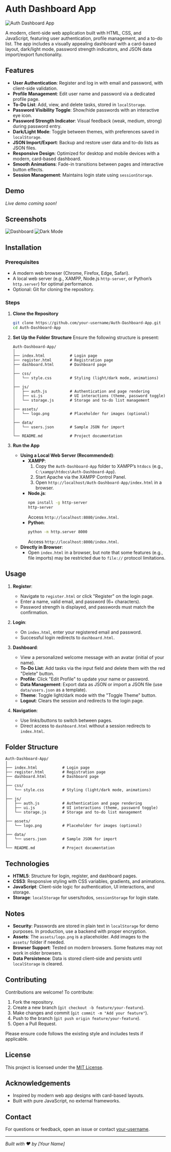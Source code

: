 # Auth Dashboard App

![Auth Dashboard App](assets/screenshot.png) <!-- Placeholder for screenshot -->

A modern, client-side web application built with HTML, CSS, and JavaScript, featuring user authentication, profile management, and a to-do list. The app includes a visually appealing dashboard with a card-based layout, dark/light mode, password strength indicators, and JSON data import/export functionality.

## Features

- **User Authentication**: Register and log in with email and password, with client-side validation.
- **Profile Management**: Edit user name and password via a dedicated profile page.
- **To-Do List**: Add, view, and delete tasks, stored in `localStorage`.
- **Password Visibility Toggle**: Show/hide passwords with an interactive eye icon.
- **Password Strength Indicator**: Visual feedback (weak, medium, strong) during password entry.
- **Dark/Light Mode**: Toggle between themes, with preferences saved in `localStorage`.
- **JSON Import/Export**: Backup and restore user data and to-do lists as JSON files.
- **Responsive Design**: Optimized for desktop and mobile devices with a modern, card-based dashboard.
- **Smooth Animations**: Fade-in transitions between pages and interactive button effects.
- **Session Management**: Maintains login state using `sessionStorage`.

## Demo

<!-- Add a link to a live demo if hosted, e.g., GitHub Pages -->
*Live demo coming soon!*

## Screenshots

<!-- Placeholder for screenshots; replace with actual images -->
![Dashboard](assets/dashboard-light.png)
![Dark Mode](assets/dashboard-dark.png)

## Installation

### Prerequisites
- A modern web browser (Chrome, Firefox, Edge, Safari).
- A local web server (e.g., XAMPP, Node.js `http-server`, or Python’s `http.server`) for optimal performance.
- Optional: Git for cloning the repository.

### Steps

1. **Clone the Repository**
   ```bash
   git clone https://github.com/your-username/Auth-Dashboard-App.git
   cd Auth-Dashboard-App
   ```

2. **Set Up the Folder Structure**
   Ensure the following structure is present:
   ```
   Auth-Dashboard-App/
   │
   ├── index.html           # Login page
   ├── register.html        # Registration page
   ├── dashboard.html       # Dashboard page
   │
   ├── css/
   │   └── style.css        # Styling (light/dark mode, animations)
   │
   ├── js/
   │   ├── auth.js          # Authentication and page rendering
   │   ├── ui.js            # UI interactions (theme, password toggle)
   │   └── storage.js       # Storage and to-do list management
   │
   ├── assets/
   │   └── logo.png         # Placeholder for images (optional)
   │
   ├── data/
   │   └── users.json       # Sample JSON for import
   │
   └── README.md            # Project documentation
   ```

3. **Run the App**
   - **Using a Local Web Server (Recommended)**:
     - **XAMPP**:
       1. Copy the `Auth-Dashboard-App` folder to XAMPP’s `htdocs` (e.g., `C:\xampp\htdocs\Auth-Dashboard-App`).
       2. Start Apache via the XAMPP Control Panel.
       3. Open `http://localhost/Auth-Dashboard-App/index.html` in a browser.
     - **Node.js**:
       ```bash
       npm install -g http-server
       http-server
       ```
       Access `http://localhost:8080/index.html`.
     - **Python**:
       ```bash
       python -m http.server 8000
       ```
       Access `http://localhost:8000/index.html`.
   - **Directly in Browser**:
     - Open `index.html` in a browser, but note that some features (e.g., file imports) may be restricted due to `file://` protocol limitations.

## Usage

1. **Register**:
   - Navigate to `register.html` or click "Register" on the login page.
   - Enter a name, valid email, and password (6+ characters).
   - Password strength is displayed, and passwords must match the confirmation.

2. **Login**:
   - On `index.html`, enter your registered email and password.
   - Successful login redirects to `dashboard.html`.

3. **Dashboard**:
   - View a personalized welcome message with an avatar (initial of your name).
   - **To-Do List**: Add tasks via the input field and delete them with the red "Delete" button.
   - **Profile**: Click "Edit Profile" to update your name or password.
   - **Data Management**: Export data as JSON or import a JSON file (use `data/users.json` as a template).
   - **Theme**: Toggle light/dark mode with the "Toggle Theme" button.
   - **Logout**: Clears the session and redirects to the login page.

4. **Navigation**:
   - Use links/buttons to switch between pages.
   - Direct access to `dashboard.html` without a session redirects to `index.html`.

## Folder Structure

```
Auth-Dashboard-App/
│
├── index.html           # Login page
├── register.html        # Registration page
├── dashboard.html       # Dashboard page
│
├── css/
│   └── style.css        # Styling (light/dark mode, animations)
│
├── js/
│   ├── auth.js          # Authentication and page rendering
│   ├── ui.js            # UI interactions (theme, password toggle)
│   └── storage.js       # Storage and to-do list management
│
├── assets/
│   └── logo.png         # Placeholder for images (optional)
│
├── data/
│   └── users.json       # Sample JSON for import
│
└── README.md            # Project documentation
```

## Technologies

- **HTML5**: Structure for login, register, and dashboard pages.
- **CSS3**: Responsive styling with CSS variables, gradients, and animations.
- **JavaScript**: Client-side logic for authentication, UI interactions, and storage.
- **Storage**: `localStorage` for users/todos, `sessionStorage` for login state.

## Notes

- **Security**: Passwords are stored in plain text in `localStorage` for demo purposes. In production, use a backend with proper encryption.
- **Assets**: The `assets/logo.png` is a placeholder. Add images to the `assets/` folder if needed.
- **Browser Support**: Tested on modern browsers. Some features may not work in older browsers.
- **Data Persistence**: Data is stored client-side and persists until `localStorage` is cleared.

## Contributing

Contributions are welcome! To contribute:

1. Fork the repository.
2. Create a new branch (`git checkout -b feature/your-feature`).
3. Make changes and commit (`git commit -m "Add your feature"`).
4. Push to the branch (`git push origin feature/your-feature`).
5. Open a Pull Request.

Please ensure code follows the existing style and includes tests if applicable.

## License

This project is licensed under the [MIT License](LICENSE).

## Acknowledgements

- Inspired by modern web app designs with card-based layouts.
- Built with pure JavaScript, no external frameworks.

## Contact

For questions or feedback, open an issue or contact [your-username](https://github.com/your-username).

---

*Built with ❤️ by [Your Name]*